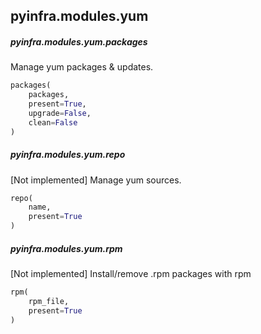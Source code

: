 ## pyinfra.modules.yum


##### pyinfra.modules.yum.packages

Manage yum packages & updates.

```py
packages(
    packages,
    present=True,
    upgrade=False,
    clean=False
)
```


##### pyinfra.modules.yum.repo

[Not implemented] Manage yum sources.

```py
repo(
    name,
    present=True
)
```


##### pyinfra.modules.yum.rpm

[Not implemented] Install/remove .rpm packages with rpm

```py
rpm(
    rpm_file,
    present=True
)
```
